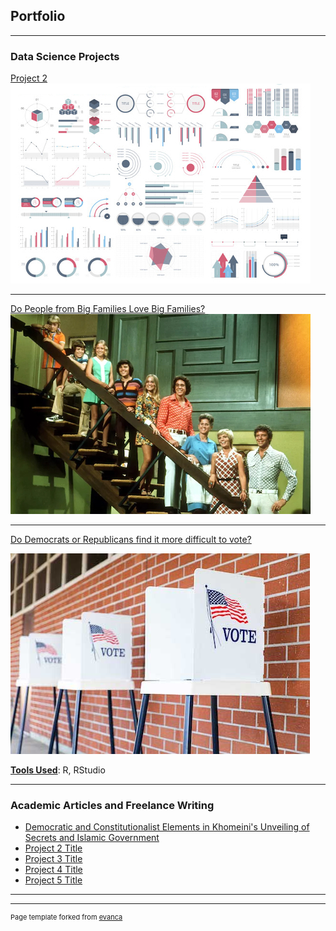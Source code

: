 ## Portfolio

---

### Data Science Projects 

[Project 2](/pdf/sample_presentation.pdf)
<img src="images/dummy_thumbnail.jpg?raw=true"/>

---
[Do People from Big Families Love Big Families?](/203_big_families.md)
<img src="images/brady_bunch_stairs2.jpg?raw=true"/>

---
[Do Democrats or Republicans find it more difficult to vote?](/203_voting_difficulty_page.md)

<img src="images/voting-booths-with-no-people.jpg?raw=true"/>

<b><u>Tools Used</u></b>: R, RStudio


---

### Academic Articles and Freelance Writing

- [Democratic and Constitutionalist Elements in Khomeini's Unveiling of Secrets and Islamic Government](/pdf/journal_of_political_ideologies_nura.pdf)
- [Project 2 Title](http://example.com/)
- [Project 3 Title](http://example.com/)
- [Project 4 Title](http://example.com/)
- [Project 5 Title](http://example.com/)

---




---
<p style="font-size:11px">Page template forked from <a href="https://github.com/evanca/quick-portfolio">evanca</a></p>
<!-- Remove above link if you don't want to attibute -->
